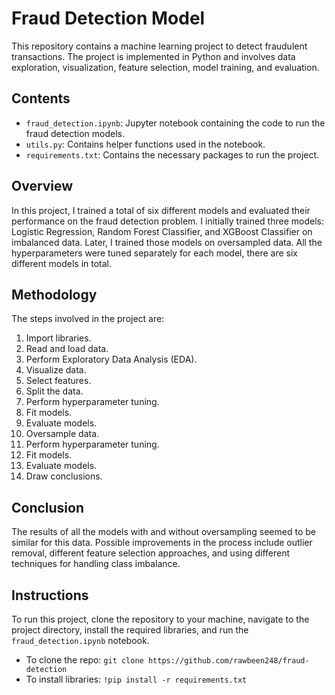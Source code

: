 # Fraud Detection Model
This repository contains a machine learning project to detect fraudulent transactions. The project is implemented in Python and involves data exploration, visualization, feature selection, model training, and evaluation.

## Contents
* `fraud_detection.ipynb`: Jupyter notebook containing the code to run the fraud detection models.
* `utils.py`: Contains helper functions used in the notebook.
* `requirements.txt`: Contains the necessary packages to run the project.

## Overview
In this project, I trained a total of six different models and evaluated their performance on the fraud detection problem. I initially trained three models: Logistic Regression, Random Forest Classifier, and XGBoost Classifier on imbalanced data. Later, I trained those models on oversampled data. All the hyperparameters were tuned separately for each model, there are six different models in total. 

## Methodology
The steps involved in the project are:
1. Import libraries.
2. Read and load data.
3. Perform Exploratory Data Analysis (EDA).
4. Visualize data.
5. Select features.
6. Split the data.
7. Perform hyperparameter tuning.
8. Fit models.
9. Evaluate models.
10. Oversample data.
11. Perform hyperparameter tuning.
12. Fit models.
13. Evaluate models.
14. Draw conclusions.

## Conclusion
The results of all the models with and without oversampling seemed to be similar for this data. Possible improvements in the process include outlier removal, different feature selection approaches, and using different techniques for handling class imbalance. 

## Instructions
To run this project, clone the repository to your machine, navigate to the project directory, install the required libraries, and run the `fraud_detection.ipynb` notebook.

* To clone the repo: ```git clone https://github.com/rawbeen248/fraud-detection```
* To install libraries: ```!pip install -r requirements.txt```

